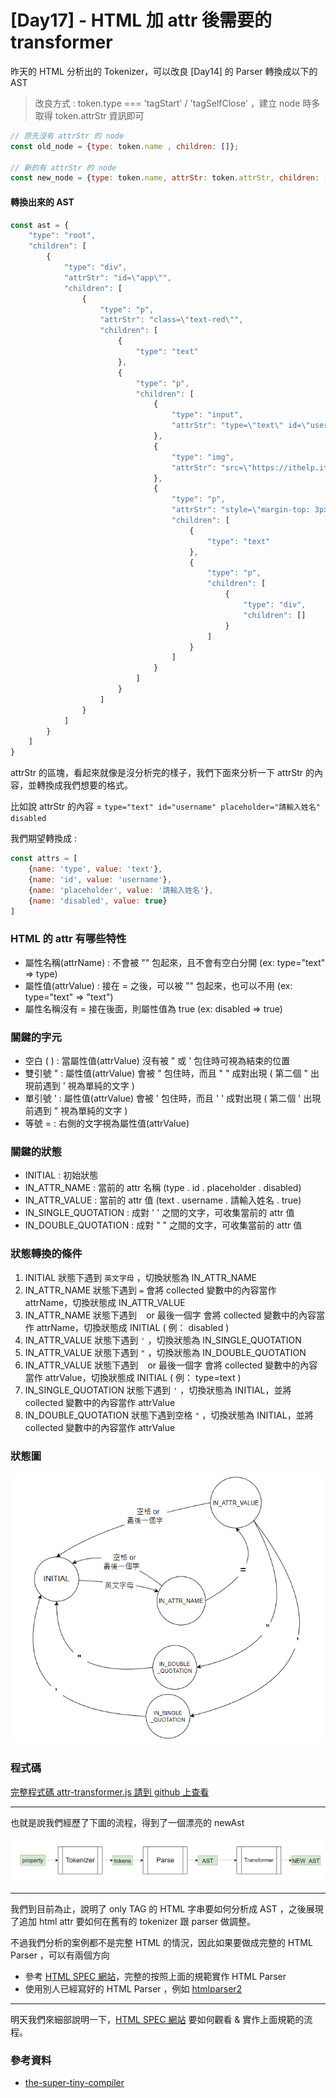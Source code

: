 # [Day17] - HTML 加 attr 後需要的 transformer

昨天的 HTML 分析出的 Tokenizer，可以改良 [Day14] 的 Parser 轉換成以下的 AST

> 改良方式 : token.type === 'tagStart' / 'tagSelfClose' ，建立 node 時多取得 token.attrStr 資訊即可

```javascript
// 原先沒有 attrStr 的 node
const old_node = {type: token.name , children: []};

// 新的有 attrStr 的 node
const new_node = {type: token.name, attrStr: token.attrStr, children: []}; 
```

#### 轉換出來的 AST

```javascript
const ast = {
    "type": "root",
    "children": [
        {
            "type": "div",
            "attrStr": "id=\"app\"",
            "children": [
                {
                    "type": "p",
                    "attrStr": "class=\"text-red\"",
                    "children": [
                        {
                            "type": "text"
                        },
                        {
                            "type": "p",
                            "children": [
                                {
                                    "type": "input",
                                    "attrStr": "type=\"text\" id=\"username\" placeholder=\"請輸入姓名\" disabled"
                                },
                                {
                                    "type": "img",
                                    "attrStr": "src=\"https://ithelp.ithome.com.tw/storage/image/fight.svg\"\r\n         alt='\"圖片\"'"
                                },
                                {
                                    "type": "p",
                                    "attrStr": "style=\"margin-top: 3px\"",
                                    "children": [
                                        {
                                            "type": "text"
                                        },
                                        {
                                            "type": "p",
                                            "children": [
                                                {
                                                    "type": "div",
                                                    "children": []
                                                }
                                            ]
                                        }
                                    ]
                                }
                            ]
                        }
                    ]
                }
            ]
        }
    ]
}
```
 
attrStr 的區塊，看起來就像是沒分析完的樣子，我們下面來分析一下 attrStr 的內容，並轉換成我們想要的格式。

比如說 attrStr 的內容 = `type="text" id="username" placeholder="請輸入姓名" disabled`

我們期望轉換成 : 

```javascript
const attrs = [
    {name: 'type', value: 'text'},
    {name: 'id', value: 'username'},
    {name: 'placeholder', value: '請輸入姓名'},
    {name: 'disabled', value: true}
]
```

### HTML 的 attr 有哪些特性

- 屬性名稱(attrName) : 不會被 "" 包起來，且不會有空白分開 (ex: type="text" => type)
- 屬性值(attrValue) : 接在 = 之後，可以被 "" 包起來，也可以不用 (ex: type="text" => "text")
- 屬性名稱沒有 = 接在後面，則屬性值為 true (ex: disabled => true)

### 關鍵的字元

- 空白 ( ) : 當屬性值(attrValue) 沒有被 " 或 ' 包住時可視為結束的位置
- 雙引號 " : 屬性值(attrValue) 會被 " 包住時，而且 " " 成對出現 ( 第二個 " 出現前遇到 ' 視為單純的文字 )
- 單引號 ' : 屬性值(attrValue) 會被 ' 包住時，而且 ' ' 成對出現 ( 第二個 ' 出現前遇到 " 視為單純的文字 )
- 等號 = : 右側的文字視為屬性值(attrValue)

### 關鍵的狀態

- INITIAL : 初始狀態
- IN_ATTR_NAME : 當前的 attr 名稱 (type . id . placeholder . disabled)
- IN_ATTR_VALUE : 當前的 attr 值 (text . username . 請輸入姓名 . true)
- IN_SINGLE_QUOTATION : 成對 ' ' 之間的文字，可收集當前的 attr 值
- IN_DOUBLE_QUOTATION : 成對 " " 之間的文字，可收集當前的 attr 值

### 狀態轉換的條件

1. INITIAL 狀態下遇到 `英文字母` ，切換狀態為 IN_ATTR_NAME
2. IN_ATTR_NAME 狀態下遇到 `=` 會將 collected 變數中的內容當作 attrName，切換狀態成 IN_ATTR_VALUE
3. IN_ATTR_NAME 狀態下遇到 ` ` or 最後一個字 會將 collected 變數中的內容當作 attrName，切換狀態成 INITIAL ( 例： disabled )
4. IN_ATTR_VALUE 狀態下遇到 `'` ，切換狀態為 IN_SINGLE_QUOTATION
5. IN_ATTR_VALUE 狀態下遇到 `"` ，切換狀態為 IN_DOUBLE_QUOTATION
6. IN_ATTR_VALUE 狀態下遇到 ` ` or 最後一個字 會將 collected 變數中的內容當作 attrValue，切換狀態成 INITIAL ( 例： type=text )
7. IN_SINGLE_QUOTATION 狀態下遇到 `'` ，切換狀態為 INITIAL，並將 collected 變數中的內容當作 attrValue
8. IN_DOUBLE_QUOTATION 狀態下遇到空格 `"` ，切換狀態為 INITIAL，並將 collected 變數中的內容當作 attrValue

### 狀態圖

![狀態圖](https://raw.githubusercontent.com/andrew781026/ithome_ironman_2022/main/day-17/attrStr-status-map.png)

### 程式碼

[完整程式碼 attr-transformer.js 請到 github 上查看](https://github.com/andrew781026/ithome_ironman_2022/blob/main/html-parser/attrStr-tokenizer.js)

---

也就是說我們經歷了下圖的流程，得到了一個漂亮的 newAst

![new_flow](https://raw.githubusercontent.com/andrew781026/ithome_ironman_2022/main/day-17/new-flow.png)

---

我們到目前為止，說明了 only TAG 的 HTML 字串要如何分析成 AST ，之後展現了追加 html attr 要如何在舊有的 tokenizer 跟 parser 做調整。

不過我們分析的案例都不是完整 HTML 的情況，因此如果要做成完整的 HTML Parser ，可以有兩個方向

- 參考 [HTML SPEC 網站](https://html.spec.whatwg.org/)，完整的按照上面的規範實作 HTML Parser
- 使用別人已經寫好的 HTML Parser ，例如 [htmlparser2](https://www.npmjs.com/package/htmlparser2)

---

明天我們來細部說明一下，[HTML SPEC 網站](https://html.spec.whatwg.org/) 要如何觀看 & 實作上面規範的流程。

### 參考資料

- [the-super-tiny-compiler](https://github.com/jamiebuilds/the-super-tiny-compiler/blob/master/the-super-tiny-compiler.js)
